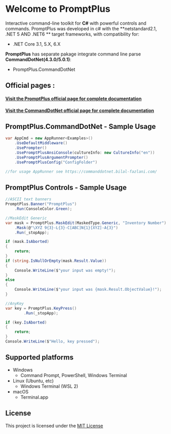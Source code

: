 # **Welcome to PromptPlus**

Interactive command-line  toolkit for **C#** with powerful controls and commands.
PromptPlus was developed in c# with the **netstandard2.1, .NET 5 AND .NET6 ** target frameworks, with compatibility for:
- .NET Core 3.1, 5.X, 6.X

**PromptPlus** has separate pakage integrate command line parse **CommandDotNet(4.3.0/5.0.1)**:
- PromptPlus.CommandDotNet

## **Official pages** :

#### **[Visit the PromptPlus official page for complete documentation](https://fracerqueira.github.io/PromptPlus)**

#### **[Visit the CommandDotNet official page for complete documentation](https://commanddotnet.bilal-fazlani.com)**

## **PromptPlus.CommandDotNet - Sample Usage**

```csharp
var AppCmd = new AppRunner<Examples>()
    .UseDefaultMiddleware()
    .UsePrompter()
    .UsePromptPlusAnsiConsole(cultureInfo: new CultureInfo("en"))
    .UsePromptPlusArgumentPrompter()
    .UsePromptPlusConfig("ConfigFolder")

//for usage AppRunner see https://commanddotnet.bilal-fazlani.com/
```

## **PromptPlus Controls - Sample Usage**

```csharp
//ASCII text banners
PromptPlus.Banner("PromptPlus")
    .Run(ConsoleColor.Green);

//MaskEdit Generic
var mask = PromptPlus.MaskEdit(MaskedType.Generic, "Inventory Number")
    .Mask(@"\XYZ 9{3}-L{3}-C[ABC]N{1}[XYZ]-A{3}")
    .Run(_stopApp);

if (mask.IsAborted)
{
    return;
}
if (string.IsNullOrEmpty(mask.Result.Value))
{
    Console.WriteLine($"your input was empty!");
}
else
{
    Console.WriteLine($"your input was {mask.Result.ObjectValue}!");
}

//AnyKey
var key = PromptPlus.KeyPress()
        .Run(_stopApp);

if (key.IsAborted)
{
    return;
}
Console.WriteLine($"Hello, key pressed");
```

## **Supported platforms**

- Windows
    - Command Prompt, PowerShell, Windows Terminal
- Linux (Ubuntu, etc)
    - Windows Terminal (WSL 2)
- macOS
    - Terminal.app

## **License**

This project is licensed under the [MIT License](https://github.com/FRACerqueira/PromptPlus/blob/master/LICENSE)

